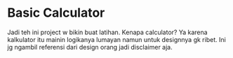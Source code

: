 # Basic Calculator

Jadi teh ini project w bikin buat latihan. Kenapa calculator? Ya karena kalkulator itu mainin logikanya lumayan namun untuk designnya gk ribet. Ini jg ngambil referensi dari design orang jadi disclaimer aja.